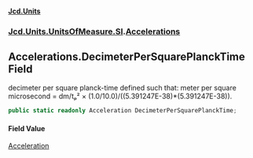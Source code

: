 #### [Jcd.Units](index.md 'index')
### [Jcd.Units.UnitsOfMeasure.SI](Jcd.Units.UnitsOfMeasure.SI.md 'Jcd.Units.UnitsOfMeasure.SI').[Accelerations](Accelerations.md 'Jcd.Units.UnitsOfMeasure.SI.Accelerations')

## Accelerations.DecimeterPerSquarePlanckTime Field

decimeter per square planck-time defined such that: meter per square microsecond = dm/tₚ² ×
(1.0/10.0)/((5.391247E-38)*(5.391247E-38)).

```csharp
public static readonly Acceleration DecimeterPerSquarePlanckTime;
```

#### Field Value
[Acceleration](Acceleration.md 'Jcd.Units.UnitTypes.Acceleration')